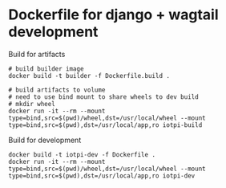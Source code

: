 Dockerfile for django + wagtail development
====

Build for artifacts

```
# build builder image
docker build -t builder -f Dockerfile.build .

# build artifacts to volume
# need to use bind mount to share wheels to dev build
# mkdir wheel
docker run -it --rm --mount type=bind,src=$(pwd)/wheel,dst=/usr/local/wheel --mount type=bind,src=$(pwd),dst=/usr/local/app,ro iotpi-build
```

Build for development

```
docker build -t iotpi-dev -f Dockerfile .
docker run -it --rm --mount type=bind,src=$(pwd)/wheel,dst=/usr/local/wheel --mount type=bind,src=$(pwd),dst=/usr/local/app,ro iotpi-dev
```